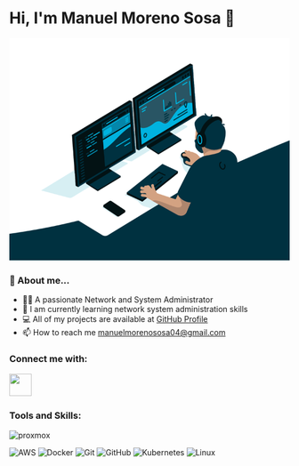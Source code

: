 # **Hi, I'm Manuel Moreno Sosa 👋**
<img src="administrator.gif" width="600" height="400" />

### **💬 About me...**
  - 🙋‍♂️ A passionate Network and System Administrator
  - 🌱 I am currently learning network system administration skills
  - 💻 All of my projects are available at [GitHub Profile](https://github.com/Manuelms04)
  - 📫 How to reach me manuelmorenososa04@gmail.com

### **Connect me with:**

<a href="https://www.linkedin.com/in/manuel-moreno-sosa-46a2b0334/">
  <img src="https://upload.wikimedia.org/wikipedia/commons/c/ca/LinkedIn_logo_initials.png" width="40" height="40"/>
</a>

### **Tools and Skills:**

![proxmox](https://camo.githubusercontent.com/fdffb57ca7bf0ba2900bab738df7bf002dee35f15e55f2029a97de1d2bdc1e07/68747470733a2f2f7777772e70726f786d6f782e636f6d2f696d616765732f70726f786d6f782f50726f786d6f782d6c6f676f2d737461636b65642d38343070782e706e67)


![AWS](https://upload.wikimedia.org/wikipedia/commons/6/69/Amazon_Web_Services_Logo.svg) ![Docker](https://upload.wikimedia.org/wikipedia/commons/4/46/Docker_%28software%29_logo.svg) ![Git](https://upload.wikimedia.org/wikipedia/commons/0/06/Git_logo.svg) ![GitHub](https://upload.wikimedia.org/wikipedia/commons/9/91/Octicons-mark-github.svg) ![Kubernetes](https://upload.wikimedia.org/wikipedia/commons/3/39/Kubernetes_logo_without_workmark.svg) ![Linux](https://upload.wikimedia.org/wikipedia/commons/e/e0/Tux.svg)
